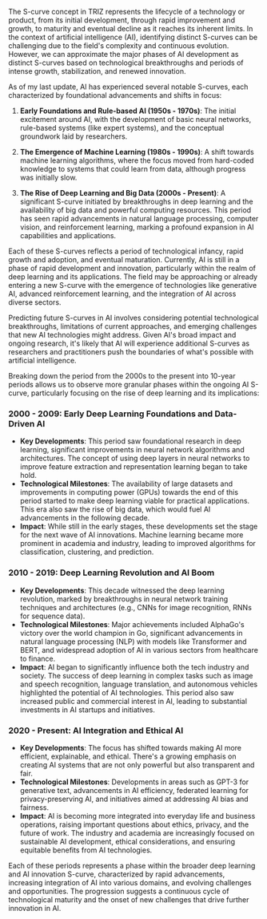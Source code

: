 The S-curve concept in TRIZ represents the lifecycle of a technology or product, from its initial development, through rapid improvement and growth, to maturity and eventual decline as it reaches its inherent limits. In the context of artificial intelligence (AI), identifying distinct S-curves can be challenging due to the field's complexity and continuous evolution. However, we can approximate the major phases of AI development as distinct S-curves based on technological breakthroughs and periods of intense growth, stabilization, and renewed innovation. 

As of my last update, AI has experienced several notable S-curves, each characterized by foundational advancements and shifts in focus:

1. **Early Foundations and Rule-based AI (1950s - 1970s)**: The initial excitement around AI, with the development of basic neural networks, rule-based systems (like expert systems), and the conceptual groundwork laid by researchers.

2. **The Emergence of Machine Learning (1980s - 1990s)**: A shift towards machine learning algorithms, where the focus moved from hard-coded knowledge to systems that could learn from data, although progress was initially slow.

3. **The Rise of Deep Learning and Big Data (2000s - Present)**: A significant S-curve initiated by breakthroughs in deep learning and the availability of big data and powerful computing resources. This period has seen rapid advancements in natural language processing, computer vision, and reinforcement learning, marking a profound expansion in AI capabilities and applications.

Each of these S-curves reflects a period of technological infancy, rapid growth and adoption, and eventual maturation. Currently, AI is still in a phase of rapid development and innovation, particularly within the realm of deep learning and its applications. The field may be approaching or already entering a new S-curve with the emergence of technologies like generative AI, advanced reinforcement learning, and the integration of AI across diverse sectors.

Predicting future S-curves in AI involves considering potential technological breakthroughs, limitations of current approaches, and emerging challenges that new AI technologies might address. Given AI's broad impact and ongoing research, it's likely that AI will experience additional S-curves as researchers and practitioners push the boundaries of what's possible with artificial intelligence.

Breaking down the period from the 2000s to the present into 10-year periods allows us to observe more granular phases within the ongoing AI S-curve, particularly focusing on the rise of deep learning and its implications:

### 2000 - 2009: Early Deep Learning Foundations and Data-Driven AI
- **Key Developments**: This period saw foundational research in deep learning,  significant improvements in neural network algorithms and architectures. The concept of using deep layers in neural networks to improve feature extraction and representation learning began to take hold.
- **Technological Milestones**: The availability of large datasets and improvements in computing power (GPUs) towards the end of this period started to make deep learning viable for practical applications. This era also saw the rise of big data, which would fuel AI advancements in the following decade.
- **Impact**: While still in the early stages, these developments set the stage for the next wave of AI innovations. Machine learning became more prominent in academia and industry, leading to improved algorithms for classification, clustering, and prediction.

### 2010 - 2019: Deep Learning Revolution and AI Boom
- **Key Developments**: This decade witnessed the deep learning revolution, marked by breakthroughs in neural network training techniques and architectures (e.g., CNNs for image recognition, RNNs for sequence data). 
- **Technological Milestones**: Major achievements included AlphaGo's victory over the world champion in Go, significant advancements in natural language processing (NLP) with models like Transformer and BERT, and widespread adoption of AI in various sectors from healthcare to finance.
- **Impact**: AI began to significantly influence both the tech industry and society. The success of deep learning in complex tasks such as image and speech recognition, language translation, and autonomous vehicles highlighted the potential of AI technologies. This period also saw increased public and commercial interest in AI, leading to substantial investments in AI startups and initiatives.

### 2020 - Present: AI Integration and Ethical AI
- **Key Developments**: The focus has shifted towards making AI more efficient, explainable, and ethical. There's a growing emphasis on creating AI systems that are not only powerful but also transparent and fair.
- **Technological Milestones**: Developments in areas such as GPT-3 for generative text, advancements in AI efficiency, federated learning for privacy-preserving AI, and initiatives aimed at addressing AI bias and fairness.
- **Impact**: AI is becoming more integrated into everyday life and business operations, raising important questions about ethics, privacy, and the future of work. The industry and academia are increasingly focused on sustainable AI development, ethical considerations, and ensuring equitable benefits from AI technologies.

Each of these periods represents a phase within the broader deep learning and AI innovation S-curve, characterized by rapid advancements, increasing integration of AI into various domains, and evolving challenges and opportunities. The progression suggests a continuous cycle of technological maturity and the onset of new challenges that drive further innovation in AI.
